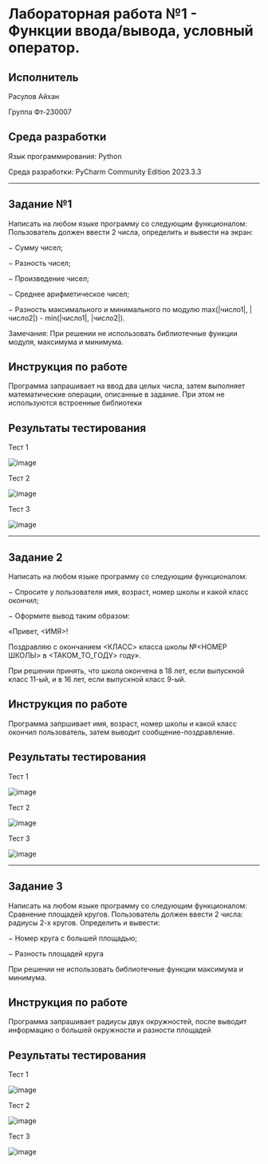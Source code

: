 # Лабораторная работа №1 - Функции ввода/вывода, условный оператор.

## Исполнитель

Расулов Айхан

Группа Фт-230007

## Среда разработки

Язык программирования: Python

Среда разработки: PyCharm Community Edition 2023.3.3

___


## Задание №1

Написать на любом языке программу со следующим функционалом: Пользователь должен ввести 2 числа, определить и вывести на экран:

−  Сумму чисел;

−  Разность чисел;

−  Произведение чисел;

−  Среднее арифметическое чисел;

− Разность максимального и минимального по модулю max(|число1|, |число2|) - min(|число1|, |число2|).

Замечания: При решении не использовать библиотечные функции модуля, максимума и минимума.

## Инструкция по работе

Программа запрашивает на ввод два целых числа, затем выполняет математические операции, описанные в задание. При этом не используются встроенные библиотеки

## Результаты тестирования

Тест 1

![image](https://github.com/user-attachments/assets/557e20ed-821e-42c0-a016-96c8b6d446d0)


Тест 2

![image](https://github.com/user-attachments/assets/b5bbce86-c32f-48b1-a9f0-96e15bb00baf)


Тест 3

![image](https://github.com/user-attachments/assets/8afd8f58-835b-49e7-9d28-a05615d1cf37)

___


## Задание 2

Написать на любом языке программу со следующим функционалом:

−  Спросите у пользователя имя, возраст, номер школы и какой класс окончил;

−  Оформите вывод таким образом: 

«Привет, <ИМЯ>!

Поздравляю с окончанием <КЛАСС> класса школы №<НОМЕР ШКОЛЫ> в <ТАКОМ_ТО_ГОДУ> году».

При решении принять, что школа окончена в 18 лет, если выпускной класс 11-ый, и в 16 лет, если выпускной класс 9-ый.

## Инструкция по работе

Программа запршивает имя, возраст, номер школы и какой класс окончил пользователь, затем выводит сообщение-поздравление.

## Результаты тестирования

Тест 1

![image](https://github.com/user-attachments/assets/5551a9c2-1444-4fd3-aad0-07f3157c6df8)


Тест 2

![image](https://github.com/user-attachments/assets/c616735a-0ce0-4a59-a3fd-87c9e1884581)


Тест 3

![image](https://github.com/user-attachments/assets/93af06ed-d5de-49a1-a917-3dffa88f1d94)

___

## Задание 3

Написать на любом языке программу со следующим функционалом: Сравнение площадей кругов. Пользователь должен ввести 2 числа: радиусы 2-х кругов. Определить и вывести:

−  Номер круга с большей площадью;

−  Разность площадей круга

При решении не использовать библиотечные функции максимума и минимума.

## Инструкция по работе

Программа запрашивает радиусы двух окружностей, после выводит информацию о большей окружности и разности площадей

## Результаты тестирования

Тест 1

![image](https://github.com/user-attachments/assets/0d9e70dd-2473-4ffd-a875-58358425820d)

Тест 2

![image](https://github.com/user-attachments/assets/3a54367e-79f6-48b9-8d28-e20fcfa7c217)

Тест 3

![image](https://github.com/user-attachments/assets/af34b644-adb4-4d5d-9a19-128b40c47830)








